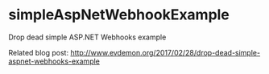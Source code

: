 # simpleAspNetWebhookExample
Drop dead simple ASP.NET Webhooks example
 
Related blog post: http://www.evdemon.org/2017/02/28/drop-dead-simple-aspnet-webhooks-example
